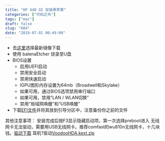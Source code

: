 ```yaml
---
title: "HP 440 G5 安装黑苹果"
categories: ["代码之外"]
tags: ["mac"]
draft: false
slug: "604"
date: "2019-07-01 00:49:00"
---
```


 - 去[这里][1]选择最新镜像下载
 - 使用 balenaEtcher 烧录至U盘
 - BIOS设置
   - 启用UEFI启动
   - 禁用安全启动
   - 禁用快速启动
   - IGPU图形内存设置为64mb（Broadwell和Skylake）
   - 如果可用，通过BIOS选项禁用串行端口
   - 如果可用，禁用“LAN / WLAN切换”
   - 禁用“局域网唤醒”和“USB唤醒”
 - 下载[EFI文件][2]并将其放到引导分区中，注意备份你之前的文件

其他注意事项：
安装完成后按F3显示隐藏启动项，第一次选择preboot进入
无线网卡无法驱动，需要用USB无线网卡。推荐comfast的wu810n无线网卡，十几块钱。[驱动下载][3]
耳机?驱动[VoodooHDA.kext.zip][4]


  [1]: https://blog.daliansky.net/categories/%E4%B8%8B%E8%BD%BD/
  [2]: https://1drv.ms/u/s!Am31BWrGgubirh4f0fXj4pNehm_i
  [3]: http://www.comfast.cn/uploadfile/%E8%BD%AF%E4%BB%B6%E9%A9%B1%E5%8A%A8/%E7%BD%91%E5%8D%A1%E7%B1%BB/CF-WU810N.rar
  [4]: https://img.zhangchen915.com/2019/07/1360115044.zip
